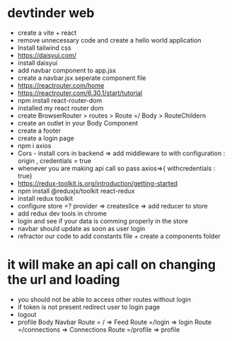 # devtinder web

- create a vite + react
- remove unnecessary code and create a hello world application
- Install tailwind css
- https://daisyui.com/
- install daisyui
- add navbar component to app.jsx
- create a navbar.jsx seperate component file
- https://reactrouter.com/home
- https://reactrouter.com/6.30.1/start/tutorial
- npm install react-router-dom
- installed my react router dom
- create BrowserRouter > routes > Route =/ Body > RouteChildern
- create an outlet in your Body Component
- create a footer
- create a login page
- npm i axios
- Cors - install cors in backend => add middleware to with configuration : origin , credentials = true
- whenever you are making api call so pass axios=>{ withcredentials : true}
- https://redux-toolkit.js.org/introduction/getting-started
- npm install @reduxjs/toolkit react-redux
- install redux toolkit
- configure store =? provider => createslice => add reducer to store
- add redux dev tools in chrome 
- login and see if your data is comming properly in the store 
- navbar should update as soon as user login 
- refractor our code to add constants file + create a components folder 
# it will make an api call on changing the url and loading 
- you should not be  able to access other routes without login 
- if token is not present redirect user to login page 
- logout 
- profile 
Body
Navbar
Route = / => Feed
Route =/login => login
Route =/connections => Connections
Route =/profile => profile
